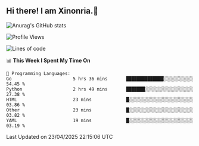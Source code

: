 ## Hi there! I am Xinonria.👋

![Anurag's GitHub stats](https://status-git-main-xinonrias-projects-f26540e3.vercel.app/api?username=xinonria&hide=stars,issues)

<!--START_SECTION:waka-->
![Profile Views](http://img.shields.io/badge/Profile%20Views-0-blue)

![Lines of code](https://img.shields.io/badge/From%20Hello%20World%20I%27ve%20Written-2.6%20million%20lines%20of%20code-blue)

📊 **This Week I Spent My Time On** 

```text
💬 Programming Languages: 
Go                       5 hrs 36 mins       ██████████████░░░░░░░░░░░   54.45 % 
Python                   2 hrs 49 mins       ███████░░░░░░░░░░░░░░░░░░   27.38 % 
HTML                     23 mins             █░░░░░░░░░░░░░░░░░░░░░░░░   03.86 % 
Other                    23 mins             █░░░░░░░░░░░░░░░░░░░░░░░░   03.82 % 
YAML                     19 mins             █░░░░░░░░░░░░░░░░░░░░░░░░   03.19 % 
```


 Last Updated on 23/04/2025 22:15:06 UTC
<!--END_SECTION:waka-->

<!--
**xinonria/xinonria** is a ✨ _special_ ✨ repository because its `README.md` (this file) appears on your GitHub profile.

Here are some ideas to get you started:

- 🔭 I’m currently working on ...
- 🌱 I’m currently learning ...
- 👯 I’m looking to collaborate on ...
- 🤔 I’m looking for help with ...
- 💬 Ask me about ...
- 📫 How to reach me: ...
- 😄 Pronouns: ...
- ⚡ Fun fact: ...
-->

